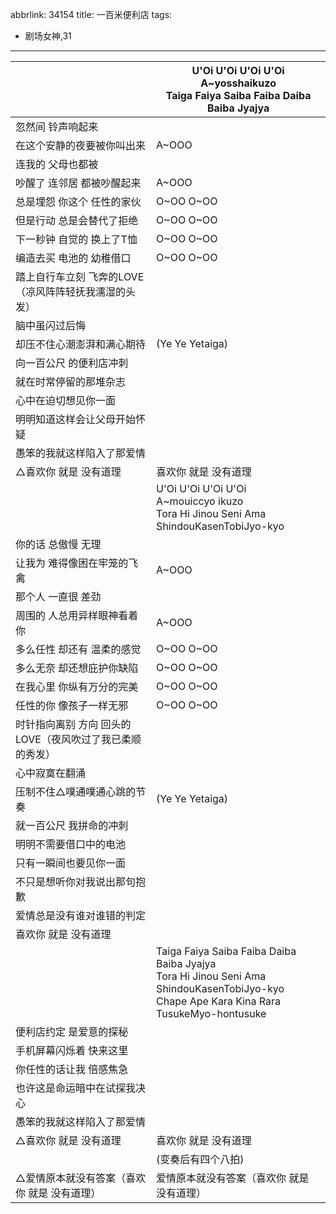 abbrlink: 34154
title: 一百米便利店
tags:
  - 剧场女神,31
---
|      |U'Oi U'Oi U'Oi U'Oi<br>A~yosshaikuzo<br>Taiga Faiya Saiba Faiba Daiba Baiba Jyajya|
|--|--|
|忽然间 铃声响起来|      |
|在这个安静的夜要被你叫出来|A~OOO|
|连我的 父母也都被|      |
|吵醒了 连邻居 都被吵醒起来|A~OOO|
|总是埋怨 你这个 任性的家伙|O~OO O~OO|
|但是行动 总是会替代了拒绝|O~OO O~OO|
|下一秒钟 自觉的 换上了T恤|O~OO O~OO|
|编造去买 电池的 幼稚借口|O~OO O~OO|
|踏上自行车立刻 飞奔的LOVE（凉风阵阵轻抚我濡湿的头发）|      |
|脑中虽闪过后悔|      |
|却压不住心潮澎湃和满心期待|(Ye Ye Yetaiga)|
|向一百公尺 的便利店冲刺|      |
|就在时常停留的那堆杂志|      |
|心中在迫切想见你一面|      |
|明明知道这样会让父母开始怀疑|      |
|愚笨的我就这样陷入了那爱情|      |
|△喜欢你 就是 没有道理|喜欢你 就是 没有道理|
|      |U'Oi U'Oi U'Oi U'Oi<br>A~mouiccyo ikuzo<br>Tora Hi Jinou Seni Ama ShindouKasenTobiJyo-kyo|
|你的话 总傲慢 无理|      |
|让我为 难得像困在牢笼的飞禽|A~OOO|
|那个人 一直很 差劲|      |
|周围的 人总用异样眼神看着你|A~OOO|
|多么任性 却还有 温柔的感觉|O~OO O~OO|
|多么无奈 却还想庇护你缺陷|O~OO O~OO|
|在我心里 你纵有万分的完美|O~OO O~OO|
|任性的你 像孩子一样无邪|O~OO O~OO|
|时针指向离别 方向 回头的LOVE（夜风吹过了我已柔顺的秀发）|      |
|心中寂寞在翻涌|      |
|压制不住△噗通噗通心跳的节奏|(Ye Ye Yetaiga)|
|就一百公尺 我拼命的冲刺|      |
|明明不需要借口中的电池|      |
|只有一瞬间也要见你一面|      |
|不只是想听你对我说出那句抱歉|      |
|爱情总是没有谁对谁错的判定|      |
|喜欢你 就是 没有道理|      |
|      |Taiga Faiya Saiba Faiba Daiba Baiba Jyajya<br>Tora Hi Jinou Seni Ama ShindouKasenTobiJyo-kyo<br>Chape Ape Kara Kina Rara TusukeMyo-hontusuke|
|便利店约定 是爱意的探秘|      |
|手机屏幕闪烁着 快来这里|      |
|你任性的话让我 倍感焦急|      |
|也许这是命运暗中在试探我决心|      |
|愚笨的我就这样陷入了那爱情|      |
|△喜欢你 就是 没有道理|喜欢你 就是 没有道理|
|      |(变奏后有四个八拍)|
|△爱情原本就没有答案（喜欢你 就是 没有道理）|爱情原本就没有答案（喜欢你 就是 没有道理）|
